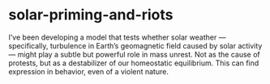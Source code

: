 # solar-priming-and-riots
I’ve been developing a model that tests whether solar weather — specifically, turbulence in Earth’s geomagnetic field caused by solar activity — might play a subtle but powerful role in mass unrest. Not as the cause of protests, but as a destabilizer of our homeostatic equilibrium. This can find expression in behavior, even of a violent nature.
